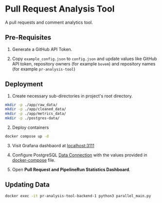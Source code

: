 # Pull Request Analysis Tool

A pull requests and comment analytics tool.

## Pre-Requisites
1. Generate a GitHub API Token.

2. Copy `example_config.json` to `config.json` and update values like GitHub API token, repository owners (for example `bovem`) and repository names (for example `pr-analysis-tool`)

## Deployment
1. Create necessary sub-directories in project's root directory.
```bash
mkdir -p ./app/raw_data/
mkdir -p ./app/cleaned_data/
mkdir -p ./app/metrics_data/
mkdir -p ./postgres-data/
```

2. Deploy containers
```bash
docker compose up -d
```

3. Visit Grafana dashbaord at [localhost:3111](http://localhost:3111)

4. Configure PostgreSQL [Data Connection](http://localhost:3111/connections/datasources) with the values provided in [docker-compose](./compose.yaml) file.

5. Open **Pull Request and PipelineRun Statistics Dashboard**.

## Updating Data
```bash
docker exec -it pr-analysis-tool-backend-1 python3 parallel_main.py
```
